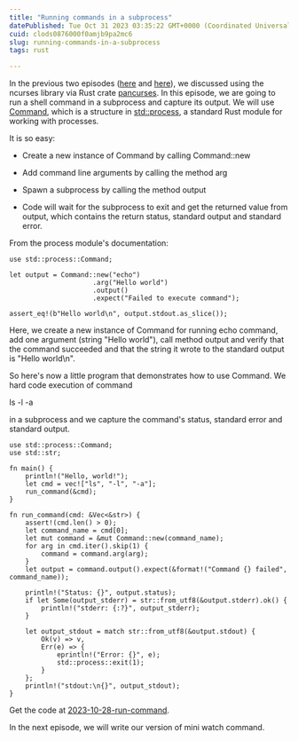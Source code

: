 ```yaml
---
title: "Running commands in a subprocess"
datePublished: Tue Oct 31 2023 03:35:22 GMT+0000 (Coordinated Universal Time)
cuid: clods0876000f0amjb9pa2mc6
slug: running-commands-in-a-subprocess
tags: rust

---
```


In the previous two episodes ([here](https://ajanicij.hashnode.dev/programming-curses-in-rust) and [here](https://ajanicij.hashnode.dev/programming-curses-in-rust-part-2)), we discussed using the ncurses library via Rust crate [pancurses](https://docs.rs/pancurses/latest/pancurses/). In this episode, we are going to run a shell command in a subprocess and capture its output. We will use [Command](https://doc.rust-lang.org/std/process/struct.Command.html), which is a structure in [std::process](https://doc.rust-lang.org/std/process/index.html), a standard Rust module for working with processes.

It is so easy:

* Create a new instance of Command by calling Command::new
    
* Add command line arguments by calling the method arg
    
* Spawn a subprocess by calling the method output
    
* Code will wait for the subprocess to exit and get the returned value from output, which contains the return status, standard output and standard error.
    

From the process module's documentation:

```plaintext
use std::process::Command;

let output = Command::new("echo")
                     .arg("Hello world")
                     .output()
                     .expect("Failed to execute command");

assert_eq!(b"Hello world\n", output.stdout.as_slice());
```

Here, we create a new instance of Command for running echo command, add one argument (string "Hello world"), call method output and verify that the command succeeded and that the string it wrote to the standard output is "Hello world\\n".

So here's now a little program that demonstrates how to use Command. We hard code execution of command

ls -l -a

in a subprocess and we capture the command's status, standard error and standard output.

```plaintext
use std::process::Command;
use std::str;

fn main() {
    println!("Hello, world!");
    let cmd = vec!["ls", "-l", "-a"];
    run_command(&cmd);
}

fn run_command(cmd: &Vec<&str>) {
    assert!(cmd.len() > 0);
    let command_name = cmd[0];
    let mut command = &mut Command::new(command_name);
    for arg in cmd.iter().skip(1) {
        command = command.arg(arg);
    }
    let output = command.output().expect(&format!("Command {} failed", command_name));

    println!("Status: {}", output.status);
    if let Some(output_stderr) = str::from_utf8(&output.stderr).ok() {
        println!("stderr: {:?}", output_stderr);
    }
    
    let output_stdout = match str::from_utf8(&output.stdout) {
        Ok(v) => v,
        Err(e) => {
            eprintln!("Error: {}", e);
            std::process::exit(1);
        }
    };
    println!("stdout:\n{}", output_stdout);
}
```

Get the code at [2023-10-28-run-command](https://github.com/ajanicij/hashnode-code/tree/master/2023-10-28-run-command).

In the next episode, we will write our version of mini watch command.